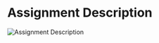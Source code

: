# Assignment Description
![Assignment Description](https://github.com/mmsaeed509/Image-Processing/blob/032f4ef0c45f009e80b6a2a518bbda6fae0bff54/Assignments/Assignment_1/Assignment_2/Screenshot_18.png)
